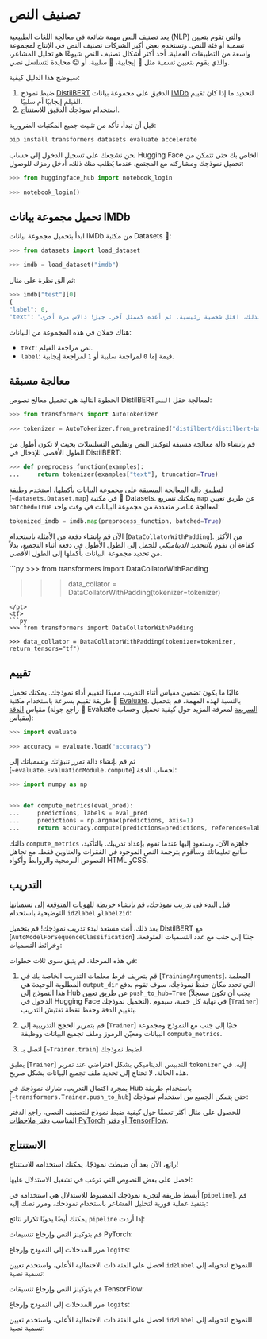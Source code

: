 # تصنيف النص

يعد تصنيف النص مهمة شائعة في معالجة اللغات الطبيعية (NLP) والتي تقوم بتعيين تسمية أو فئة للنص. وتستخدم بعض أكبر الشركات تصنيف النص في الإنتاج لمجموعة واسعة من التطبيقات العملية. أحد أكثر أشكال تصنيف النص شيوعًا هو تحليل المشاعر، والذي يقوم بتعيين تسمية مثل 🙂 إيجابية، 🙁 سلبية، أو 😐 محايدة لتسلسل نصي.

سيوضح هذا الدليل كيفية:

1. ضبط نموذج [DistilBERT](https://huggingface.co/distilbert/distilbert-base-uncased) الدقيق على مجموعة بيانات [IMDb](https://huggingface.co/datasets/imdb) لتحديد ما إذا كان تقييم الفيلم إيجابيًا أم سلبيًا.
2. استخدام نموذجك الدقيق للاستنتاج.

قبل أن تبدأ، تأكد من تثبيت جميع المكتبات الضرورية:

```bash
pip install transformers datasets evaluate accelerate
```

نحن نشجعك على تسجيل الدخول إلى حساب Hugging Face الخاص بك حتى تتمكن من تحميل نموذجك ومشاركته مع المجتمع. عندما يُطلب منك ذلك، أدخل رمزك للوصول:

```py
>>> from huggingface_hub import notebook_login

>>> notebook_login()
```

## تحميل مجموعة بيانات IMDb

ابدأ بتحميل مجموعة بيانات IMDb من مكتبة Datasets 🤗:

```py
>>> from datasets import load_dataset

>>> imdb = load_dataset("imdb")
```

ثم الق نظرة على مثال:

```py
>>> imdb["test"][0]
{
"label": 0,
"text": "أنا أحب الخيال العلمي وأنا على استعداد لتحمل الكثير. أفلام/تلفزيون الخيال العلمي عادة ما تكون ممولة وناقصة التقدير ومفهومة. حاولت أن أحب هذا، حاولت حقًا، لكنها بالنسبة لتلفزيون الخيال العلمي الجيد مثل بابل 5 إلى ستار تريك (الأصلي). أدوات تجميل سخيفة، مجموعات من الورق المقوى الرخيص، حوارات متعرجة، رسومات الكمبيوتر التي لا تتطابق مع الخلفية، وشخصيات أحادية الأبعاد مؤلمة لا يمكن التغلب عليها مع إعداد "الخيال العلمي". (أنا متأكد من أن هناك منكم هناك من يعتقد أن بابل 5 هو تلفزيون الخيال العلمي الجيد. ليس كذلك. إنه مبتذل وغير ملهم.) في حين أن المشاهدين الأمريكيين قد يحبون العاطفة وتطوير الشخصية، فإن الخيال العلمي هو نوع لا يأخذ نفسه على محمل الجد (راجع ستار تريك). قد يعالج قضايا مهمة، ولكن ليس كفلسفة جادة. من الصعب حقًا الاهتمام بالشخصيات هنا لأنها ليست سخيفة فحسب، بل تفتقر إلى شرارة الحياة. أفعالهم وردود أفعالهم خشبية ويمكن التنبؤ بها، وغالبًا ما تكون مؤلمة للمشاهدة. يعرف صانعو الأرض أنها قمامة لأن عليهم دائمًا أن يقولوا "أرض جين روددينبيري..." وإلا فلن يستمر الناس في المشاهدة. يجب أن تكون رماد روددينبيري تدور في مدارها حيث يتخبط هذا العرض الباهت الرخيص سيئ التحرير (مشاهدته دون فواصل إعلانية يجلب هذا المنزل) ترابانت متثاقل إلى الفضاء. حرق. لذلك، اقتل شخصية رئيسية. ثم أعده كممثل آخر. جيز! دالاس مرة أخرى.
```

هناك حقلان في هذه المجموعة من البيانات:

- `text`: نص مراجعة الفيلم.
- `label`: قيمة إما `0` لمراجعة سلبية أو `1` لمراجعة إيجابية.

## معالجة مسبقة

الخطوة التالية هي تحميل معالج نصوص DistilBERT لمعالجة حقل `النص`:

```py
>>> from transformers import AutoTokenizer

>>> tokenizer = AutoTokenizer.from_pretrained("distilbert/distilbert-base-uncased")
```

قم بإنشاء دالة معالجة مسبقة لتوكينز النص وتقليص التسلسلات بحيث لا تكون أطول من الطول الأقصى للإدخال في DistilBERT:

```py
>>> def preprocess_function(examples):
...     return tokenizer(examples["text"], truncation=True)
```

لتطبيق دالة المعالجة المسبقة على مجموعة البيانات بأكملها، استخدم وظيفة [`~datasets.Dataset.map`] في مكتبة 🤗 Datasets. يمكنك تسريع `map` عن طريق تعيين `batched=True` لمعالجة عناصر متعددة من مجموعة البيانات في وقت واحد:

```py
tokenized_imdb = imdb.map(preprocess_function, batched=True)
```

الآن قم بإنشاء دفعة من الأمثلة باستخدام [`DataCollatorWithPadding`]. من الأكثر كفاءة أن تقوم *بالتحديد الديناميكي* للجمل إلى الطول الأطول في دفعة أثناء التجميع، بدلاً من تحديد مجموعة البيانات بأكملها إلى الطول الأقصى.

<frameworkcontent>
<pt>
```py
>>> from transformers import DataCollatorWithPadding

>>> data_collator = DataCollatorWithPadding(tokenizer=tokenizer)
```
</pt>
<tf>
```py
>>> from transformers import DataCollatorWithPadding

>>> data_collator = DataCollatorWithPadding(tokenizer=tokenizer, return_tensors="tf")
```
</tf>
</frameworkcontent>

## تقييم

غالبًا ما يكون تضمين مقياس أثناء التدريب مفيدًا لتقييم أداء نموذجك. يمكنك تحميل طريقة تقييم بسرعة باستخدام مكتبة 🤗 [Evaluate](https://huggingface.co/docs/evaluate/index). بالنسبة لهذه المهمة، قم بتحميل مقياس [الدقة](https://huggingface.co/spaces/evaluate-metric/accuracy) (راجع جولة 🤗 Evaluate [السريعة](https://huggingface.co/docs/evaluate/a_quick_tour) لمعرفة المزيد حول كيفية تحميل وحساب مقياس):

```py
>>> import evaluate

>>> accuracy = evaluate.load("accuracy")
```

ثم قم بإنشاء دالة تمرر تنبؤاتك وتسمياتك إلى [`~evaluate.EvaluationModule.compute`] لحساب الدقة:

```py
>>> import numpy as np


>>> def compute_metrics(eval_pred):
...     predictions, labels = eval_pred
...     predictions = np.argmax(predictions, axis=1)
...     return accuracy.compute(predictions=predictions, references=labels)
```

دالتك `compute_metrics` جاهزة الآن، وستعود إليها عندما تقوم بإعداد تدريبك.
بالتأكيد، سأتبع تعليماتك وسأقوم بترجمة النص الموجود في الفقرات والعناوين فقط، مع تجاهل النصوص البرمجية والروابط وأكواد HTML وCSS.

## التدريب

قبل البدء في تدريب نموذجك، قم بإنشاء خريطة للهويات المتوقعة إلى تسمياتها التوضيحية باستخدام `id2label` و`label2id`:

بعد ذلك، أنت مستعد لبدء تدريب نموذجك! قم بتحميل DistilBERT مع [`AutoModelForSequenceClassification`] جنبًا إلى جنب مع عدد التسميات المتوقعة، وخرائط التسميات:

في هذه المرحلة، لم يتبق سوى ثلاث خطوات:

1. قم بتعريف فرط معلمات التدريب الخاصة بك في [`TrainingArguments`]. المعلمة المطلوبة الوحيدة هي `output_dir` التي تحدد مكان حفظ نموذجك. سوف تقوم بدفع هذا النموذج إلى Hub عن طريق تعيين `push_to_hub=True` (يجب أن تكون مسجلاً الدخول في Hugging Face لتحميل نموذجك). في نهاية كل حقبة، سيقوم [`Trainer`] بتقييم الدقة وحفظ نقطة تفتيش التدريب.

2. قم بتمرير الحجج التدريبية إلى [`Trainer`] جنبًا إلى جنب مع النموذج ومجموعة البيانات ومعيّن الرموز وملف تجميع البيانات ووظيفة `compute_metrics`.

3. اتصل بـ [`~Trainer.train`] لضبط نموذجك.

<Tip>

يطبق [`Trainer`] التدبيس الديناميكي بشكل افتراضي عند تمرير `tokenizer` إليه. في هذه الحالة، لا تحتاج إلى تحديد ملف تجميع البيانات بشكل صريح.

</Tip>

بمجرد اكتمال التدريب، شارك نموذجك في Hub باستخدام طريقة [`~transformers.Trainer.push_to_hub`] حتى يتمكن الجميع من استخدام نموذجك:

<Tip>

للحصول على مثال أكثر تعمقًا حول كيفية ضبط نموذج للتصنيف النصي، راجع الدفتر المناسب
[دفتر ملاحظات PyTorch](https://colab.research.google.com/github/huggingface/notebooks/blob/main/examples/text_classification.ipynb)
أو [دفتر TensorFlow](https://colab.research.google.com/github/huggingface/notebooks/blob/main/examples/text_classification-tf.ipynb).

</Tip>

## الاستنتاج

رائع، الآن بعد أن ضبطت نموذجًا، يمكنك استخدامه للاستنتاج!

احصل على بعض النصوص التي ترغب في تشغيل الاستدلال عليها:

أبسط طريقة لتجربة نموذجك المضبوط للاستدلال هي استخدامه في [`pipeline`]. قم بتنفيذ عملية فورية لتحليل المشاعر باستخدام نموذجك، ومرر نصك إليه:

يمكنك أيضًا يدويًا تكرار نتائج `pipeline` إذا أردت:

قم بتوكينز النص وإرجاع تنسيقات PyTorch:

مرر المدخلات إلى النموذج وإرجاع `logits`:

احصل على الفئة ذات الاحتمالية الأعلى، واستخدم تعيين `id2label` للنموذج لتحويله إلى تسمية نصية:

قم بتوكينز النص وإرجاع تنسيقات TensorFlow:

مرر المدخلات إلى النموذج وإرجاع `logits`:

احصل على الفئة ذات الاحتمالية الأعلى، واستخدم تعيين `id2label` للنموذج لتحويله إلى تسمية نصية: